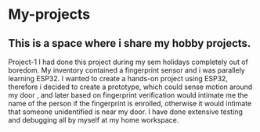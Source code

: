 # My-projects
## This is a space where i share my hobby projects.
Project-1 
I had done this project during my sem holidays completely out of boredom. My inventory contained a fingerprint sensor and i was parallely learning ESP32. I wanted to create a hands-on project using ESP32, therefore i decided to create a prototype, which could sense motion around my door , and later based on fingerprint verification would intimate me the name of the person if the fingerprint is enrolled, otherwise it would intimate that someone unidentified is near my door. I have done extensive testing and debugging all by myself at my home workspace.
